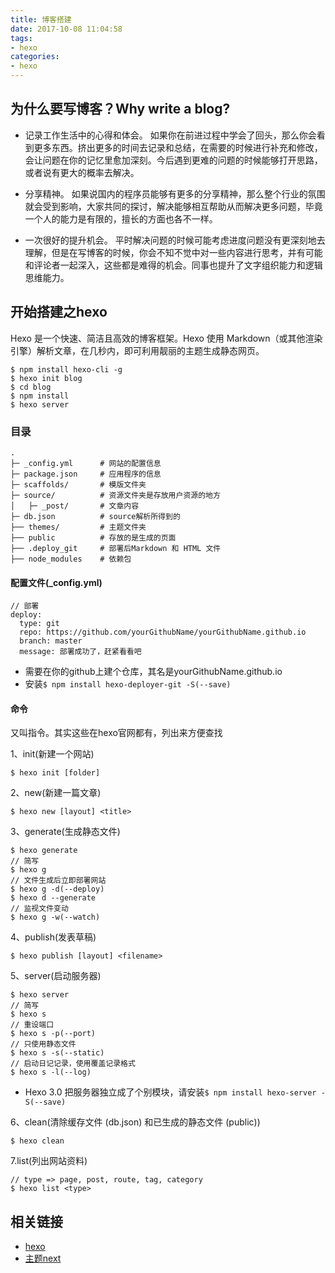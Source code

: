 ```yaml
---
title: 博客搭建
date: 2017-10-08 11:04:58
tags:
- hexo
categories:
- hexo
---
```



## 为什么要写博客？Why write a blog?
* 记录工作生活中的心得和体会。
如果你在前进过程中学会了回头，那么你会看到更多东西。挤出更多的时间去记录和总结，在需要的时候进行补充和修改，会让问题在你的记忆里愈加深刻。今后遇到更难的问题的时候能够打开思路，或者说有更大的概率去解决。

<!-- more -->
* 分享精神。
如果说国内的程序员能够有更多的分享精神，那么整个行业的氛围就会受到影响，大家共同的探讨，解决能够相互帮助从而解决更多问题，毕竟一个人的能力是有限的，擅长的方面也各不一样。

* 一次很好的提升机会。
平时解决问题的时候可能考虑进度问题没有更深刻地去理解，但是在写博客的时候，你会不知不觉中对一些内容进行思考，并有可能和评论者一起深入，这些都是难得的机会。同事也提升了文字组织能力和逻辑思维能力。



## 开始搭建之hexo
Hexo 是一个快速、简洁且高效的博客框架。Hexo 使用 Markdown（或其他渲染引擎）解析文章，在几秒内，即可利用靓丽的主题生成静态网页。

```
$ npm install hexo-cli -g
$ hexo init blog
$ cd blog
$ npm install
$ hexo server
```

### 目录
```
.
├─ _config.yml      # 网站的配置信息
├─ package.json     # 应用程序的信息
├─ scaffolds/       # 模版文件夹
├─ source/          # 资源文件夹是存放用户资源的地方
│   ├─ _post/       # 文章内容
├─ db.json          # source解析所得到的
├── themes/         # 主题文件夹
├── public          # 存放的是生成的页面
├── .deploy_git     # 部署后Markdown 和 HTML 文件
├── node_modules    # 依赖包

```

#### 配置文件(_config.yml)
```
// 部署
deploy:
  type: git
  repo: https://github.com/yourGithubName/yourGithubName.github.io
  branch: master
  message: 部署成功了，赶紧看看吧
```
* 需要在你的github上建个仓库，其名是yourGithubName.github.io
* 安装`$ npm install hexo-deployer-git -S(--save)`


#### 命令
又叫指令。其实这些在hexo官网都有，列出来方便查找

1、init(新建一个网站)
```
$ hexo init [folder]
```

2、new(新建一篇文章)
```
$ hexo new [layout] <title>
```

3、generate(生成静态文件)
```
$ hexo generate
// 简写
$ hexo g
// 文件生成后立即部署网站
$ hexo g -d(--deploy)
$ hexo d --generate
// 监视文件变动
$ hexo g -w(--watch)
```

4、publish(发表草稿)
```
$ hexo publish [layout] <filename>
```

5、server(启动服务器)
```
$ hexo server
// 简写
$ hexo s
// 重设端口
$ hexo s -p(--port)
// 只使用静态文件
$ hexo s -s(--static)
// 启动日记记录，使用覆盖记录格式
$ hexo s -l(--log)
```
* Hexo 3.0 把服务器独立成了个别模块，请安装`$ npm install hexo-server -S(--save)`

6、clean(清除缓存文件 (db.json) 和已生成的静态文件 (public))
```
$ hexo clean
```

7.list(列出网站资料)
```
// type => page, post, route, tag, category
$ hexo list <type>
```



## 相关链接
* [hexo](https://hexo.io)
* [主题next](http://theme-next.iissnan.com/)
